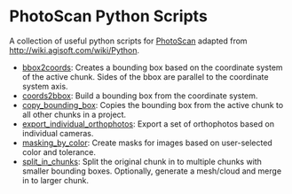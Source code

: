 # PhotoScan Python Scripts

A collection of useful python scripts for [PhotoScan](http://www.agisoft.com/)
adapted from http://wiki.agisoft.com/wiki/Python.

* [bbox2coords](bbox2coords.py): Creates a bounding box based on the
  coordinate system of the active chunk. Sides of the bbox are parallel
to the coordinate system axis.
* [coords2bbox](coords2bbox.py): Build a bounding box from the
  coordinate system.
* [copy_bounding_box](copy_bounding_box.py): Copies the bounding box
  from the active chunk to all other chunks in a project.
* [export_individual_orthophotos](export_individual_orthophotos.py):
  Export a set of orthophotos based on individual cameras.
* [masking_by_color](masking_by_color.py): Create masks for images based
  on user-selected color and tolerance.
* [split_in_chunks](split_in_chunks.py): Split the original chunk in to
  multiple chunks with smaller bounding boxes. Optionally, generate a
mesh/cloud and merge in to larger chunk.

